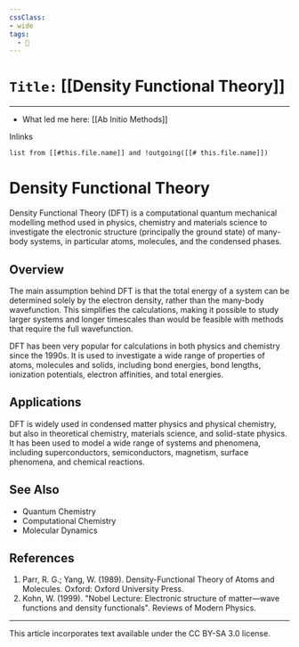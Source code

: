 ```yaml
---
cssClass:
- wide
tags:
  - 🧪
---
```


# `Title:` [[Density Functional Theory]]
--- 

- What led me here: [[Ab Initio Methods]]

Inlinks
```dataview 
list from [[#this.file.name]] and !outgoing([[# this.file.name]]) 
```
# Density Functional Theory

Density Functional Theory (DFT) is a computational quantum mechanical modelling method used in physics, chemistry and materials science to investigate the electronic structure (principally the ground state) of many-body systems, in particular atoms, molecules, and the condensed phases.

## Overview

The main assumption behind DFT is that the total energy of a system can be determined solely by the electron density, rather than the many-body wavefunction. This simplifies the calculations, making it possible to study larger systems and longer timescales than would be feasible with methods that require the full wavefunction.

DFT has been very popular for calculations in both physics and chemistry since the 1990s. It is used to investigate a wide range of properties of atoms, molecules and solids, including bond energies, bond lengths, ionization potentials, electron affinities, and total energies.

## Applications

DFT is widely used in condensed matter physics and physical chemistry, but also in theoretical chemistry, materials science, and solid-state physics. It has been used to model a wide range of systems and phenomena, including superconductors, semiconductors, magnetism, surface phenomena, and chemical reactions.

## See Also

- Quantum Chemistry
- Computational Chemistry
- Molecular Dynamics

## References

1. Parr, R. G.; Yang, W. (1989). Density-Functional Theory of Atoms and Molecules. Oxford: Oxford University Press.
2. Kohn, W. (1999). "Nobel Lecture: Electronic structure of matter—wave functions and density functionals". Reviews of Modern Physics.

---

This article incorporates text available under the CC BY-SA 3.0 license.